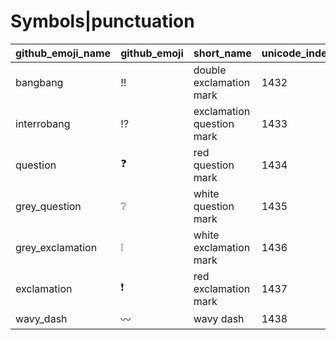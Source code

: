 # Symbols|punctuation

|github_emoji_name|github_emoji|short_name|unicode_index|
|---|---|---|---|
|bangbang|:bangbang:|double exclamation mark|1432|
|interrobang|:interrobang:|exclamation question mark|1433|
|question|:question:|red question mark|1434|
|grey_question|:grey_question:|white question mark|1435|
|grey_exclamation|:grey_exclamation:|white exclamation mark|1436|
|exclamation|:exclamation:|red exclamation mark|1437|
|wavy_dash|:wavy_dash:|wavy dash|1438|
